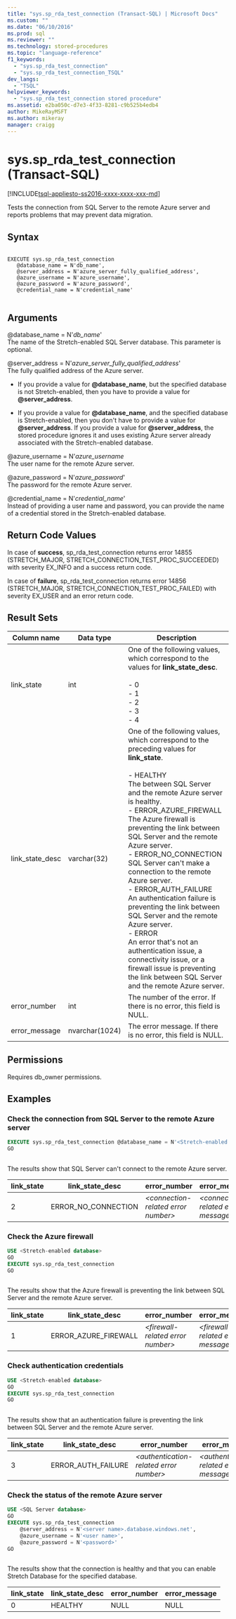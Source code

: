```yaml
---
title: "sys.sp_rda_test_connection (Transact-SQL) | Microsoft Docs"
ms.custom: ""
ms.date: "06/10/2016"
ms.prod: sql
ms.reviewer: ""
ms.technology: stored-procedures
ms.topic: "language-reference"
f1_keywords: 
  - "sys.sp_rda_test_connection"
  - "sys.sp_rda_test_connection_TSQL"
dev_langs: 
  - "TSQL"
helpviewer_keywords: 
  - "sys.sp_rda_test_connection stored procedure"
ms.assetid: e2ba050c-d7e3-4f33-8281-c9b525b4edb4
author: MikeRayMSFT
ms.author: mikeray
manager: craigg
---
```

# sys.sp_rda_test_connection (Transact-SQL)
[!INCLUDE[tsql-appliesto-ss2016-xxxx-xxxx-xxx-md](../../includes/tsql-appliesto-ss2016-xxxx-xxxx-xxx-md.md)]

  Tests the connection from SQL Server to the remote Azure server and reports problems that may prevent data migration.  
  
## Syntax  
  
```  
  
EXECUTE sys.sp_rda_test_connection  
   @database_name = N'db_name',   
   @server_address = N'azure_server_fully_qualified_address',  
   @azure_username = N'azure_username',   
   @azure_password = N'azure_password',  
   @credential_name = N'credential_name'  
  
```  
  
## Arguments  
 @database_name = N'*db_name*'  
 The name of the Stretch-enabled SQL Server database. This parameter is optional.  
  
 @server_address = N'*azure_server_fully_qualified_address*'  
 The fully qualified address of the Azure server.  
  
-   If you provide a value for **@database_name**, but the specified database is not Stretch-enabled, then you have to provide a value for **@server_address**.  
  
-   If you provide a value for **@database_name**, and the specified database is Stretch-enabled, then you don't have to provide a value for **@server_address**. If you provide a value for **@server_address**, the stored procedure ignores it and uses existing Azure server already associated with the Stretch-enabled database.  
  
 @azure_username = N'*azure_username*  
 The user name for the remote Azure server.  
  
 @azure_password = N'*azure_password*'  
 The password for the remote Azure server.  
  
 @credential_name = N'*credential_name*'  
 Instead of providing a user name and password, you can provide the name of a credential stored in the Stretch-enabled database.  
  
## Return Code Values  
 In case of **success**, sp_rda_test_connection returns error 14855 (STRETCH_MAJOR, STRETCH_CONNECTION_TEST_PROC_SUCCEEDED) with severity EX_INFO and a success return code.  
  
 In case of **failure**, sp_rda_test_connection returns error 14856 (STRETCH_MAJOR, STRETCH_CONNECTION_TEST_PROC_FAILED) with severity EX_USER and an error return code.  
  
## Result Sets  
  
|Column name|Data type|Description|  
|-----------------|---------------|-----------------|  
|link_state|int|One of the following values, which correspond to the values for **link_state_desc**.<br /><br /> -   0<br />-   1<br />-   2<br />-   3<br />-   4|  
|link_state_desc|varchar(32)|One of the following values, which correspond to the preceding values for **link_state**.<br /><br /> -   HEALTHY<br />     The between SQL Server and the remote Azure server is healthy.<br />-   ERROR_AZURE_FIREWALL<br />     The Azure firewall is preventing the link  between SQL Server and the remote Azure server.<br />-   ERROR_NO_CONNECTION<br />     SQL Server  can't  make a connection to the remote Azure server.<br />-   ERROR_AUTH_FAILURE<br />     An authentication failure is preventing the link  between SQL Server and the remote Azure server.<br />-   ERROR<br />     An error that's not an authentication issue, a connectivity issue, or a firewall issue is preventing the link  between SQL Server and the remote Azure server.|  
|error_number|int|The number of the error. If there is no error, this field is NULL.|  
|error_message|nvarchar(1024)|The error message. If there is no error, this field is NULL.|  
  
## Permissions  
 Requires db_owner permissions.  
  
## Examples  
  
### Check the connection from SQL Server to the remote Azure server  
  
```sql  
EXECUTE sys.sp_rda_test_connection @database_name = N'<Stretch-enabled database>'  
GO  
  
```  
  
 The results show that SQL Server can't connect to the remote Azure server.  
  
|link_state|link_state_desc|error_number|error_message|  
|-----------------|-----------------------|-------------------|--------------------|  
|2|ERROR_NO_CONNECTION|*\<connection-related error number>*|*\<connection-related error message>*|  
  
### Check the Azure firewall  
  
```sql  
USE <Stretch-enabled database>  
GO  
EXECUTE sys.sp_rda_test_connection  
GO  
  
```  
  
 The results show that the Azure firewall is preventing the link  between SQL Server and the remote Azure server.  
  
|link_state|link_state_desc|error_number|error_message|  
|-----------------|-----------------------|-------------------|--------------------|  
|1|ERROR_AZURE_FIREWALL|*\<firewall-related error number>*|*\<firewall-related error message>*|  
  
### Check authentication credentials  
  
```sql  
USE <Stretch-enabled database>  
GO  
EXECUTE sys.sp_rda_test_connection  
GO  
  
```  
  
 The results show that an authentication failure is preventing the link  between SQL Server and the remote Azure server.  
  
|link_state|link_state_desc|error_number|error_message|  
|-----------------|-----------------------|-------------------|--------------------|  
|3|ERROR_AUTH_FAILURE|*\<authentication-related error number>*|*\<authentication-related error message>*|  
  
### Check the status of the remote Azure server  
  
```sql  
USE <SQL Server database>  
GO  
EXECUTE sys.sp_rda_test_connection   
    @server_address = N'<server name>.database.windows.net',   
    @azure_username = N'<user name>',   
    @azure_password = N'<password>'  
GO  
  
```  
  
 The results show that the connection is healthy and that you can enable Stretch Database for the specified database.  
  
|link_state|link_state_desc|error_number|error_message|  
|-----------------|-----------------------|-------------------|--------------------|  
|0|HEALTHY|NULL|NULL|  
  
  
